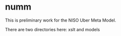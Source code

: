 # numm

This is preliminary work for the NISO Uber Meta Model.

There are two directories here: xslt and models


